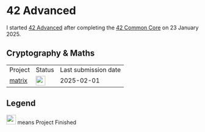 # 42 Advanced
I started <a href="https://github.com/davidmonteiro03/42-advanced">42 Advanced</a> after completing the <a href="https://github.com/davidmonteiro03/42-common-core">42 Common Core</a> on 23 January 2025.

## Cryptography & Maths
<div align="center">
    <table>
        <tr>
            <td>Project</td>
            <td>Status</td>
            <td>Last submission date</td>
        </tr>
        <tr>
            <td>
                <a href="https://github.com/davidmonteiro03/42-advanced-matrix">matrix</a>
            </td>
            <td>
                <img src="https://cdn-icons-png.flaticon.com/512/845/845646.png" width="25"/>
            </td>
            <td>2025-02-01</td>
        </tr>
    </table>
</div>

## Legend

<div class="d-flex flex-row align-items-center">
    <img src="https://cdn-icons-png.flaticon.com/512/845/845646.png" width="25"/>
    <span class="ms-2">means Project Finished<span>
</div>
